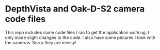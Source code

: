 ﻿# DepthVista and Oak-D-S2 camera code files

This repo includes some code files I ran to get the application working. I only made slight changes to the code. I also have some pictures I took with the cameras. Sorry they are messy! 
